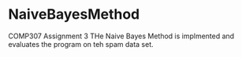 # NaiveBayesMethod
COMP307 Assignment 3
THe Naive Bayes Method is implmented and evaluates the program on teh spam data set.
